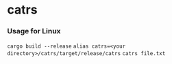 # catrs
### Usage for Linux
`cargo build --release`
`alias catrs=<your directory>/catrs/target/release/catrs`
`catrs file.txt`
